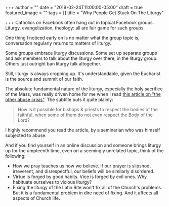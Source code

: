 +++
author = ""
date = "2019-02-24T11:00:00-05:00"
draft = true
featured_image = ""
tags = []
title = "Why People Get Stuck On The Liturgy"

+++
Catholics on Facebook often hang out in topical Facebook groups. Liturgy, evangelization, theology: all are fair game for such groups.

One thing I noticed early on is no matter what the group topic is, conversation regularly returns to matters of liturgy.

Some groups embrace liturgy discussions. Some set up separate groups and ask members to talk about the liturgy over there, in the liturgy group. Others just outright ban liturgy talk altogether.

Still, liturgy is always cropping up. It's understandable, given the Eucharist is the source and summit of our faith. 

The absolute fundamental nature of the liturgy, especially the holy sacrifice of the Mass, was really driven home for me when I read [this article on "the other abuse crisis"](https://medium.com/@johnmonaco/the-other-abuse-crisis-in-the-catholic-church-that-no-one-is-talking-about-c4e5ca094dc1 "The Other Abuse Crisis"). The subtitle puts it quite plainly:

> How is it possible for bishops & priests to respect the bodies of the faithful, when some of them do not even respect the Body of the Lord?

I highly recommend you read the article, by a seminarian who was himself subjected to abuse.

And if you find yourself in an online discussion and someone brings liturgy up for the umpteenth time, even on a seemingly unrelated topic, think of the following:

* How we pray teaches us how we believe. If our prayer is slipshod, irreverent, and disrespectful, our beliefs will be similarly disordered.
* Virtue is forged by good habits. Vice is forged by evil ones. Why  habituate ourselves to vicious liturgy?
* Fixing the liturgy of the Latin Rite won't fix all of the Church's problems. But it is a fundamental problem in dire need of fixing. And it affects all aspects of Church life.